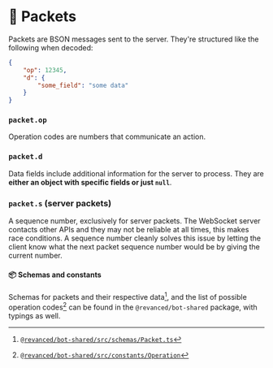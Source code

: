 # 📨 Packets

Packets are BSON messages sent to the server. They're structured like the following when decoded:

```json
{
    "op": 12345,
    "d": {
        "some_field": "some data"
    }
}
```

### `packet.op`

Operation codes are numbers that communicate an action.

### `packet.d`

Data fields include additional information for the server to process. They are **either an object with specific fields or just `null`**.

### `packet.s` (server packets)

A sequence number, exclusively for server packets. The WebSocket server contacts other APIs and they may not be reliable at all times, this makes race conditions. A sequence number cleanly solves this issue by letting the client know what the next packet sequence number would be by giving the current number.

#### 📦 Schemas and constants

Schemas for packets and their respective data[^1], and the list of possible operation codes[^2] can be found in the `@revanced/bot-shared` package, with typings as well.

[^1]: [`@revanced/bot-shared/src/schemas/Packet.ts`](../../../packages/shared/src/schemas/Packet.ts)
[^2]: [`@revanced/bot-shared/src/constants/Operation`](../../../packages/shared/src/constants/Operation.ts)
